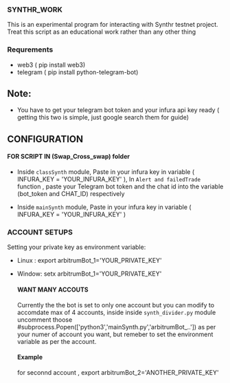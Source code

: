 ### SYNTHR_WORK
This is an experimental program for interacting with Synthr testnet project. Treat this script as an educational work rather than any other thing

### Requrements
- web3 ( pip install web3)
- telegram ( pip install python-telegram-bot)

## Note:
- You have to get your telegram bot token and your infura api key ready ( getting this two is simple, just google search them for guide)

## CONFIGURATION
#### FOR SCRIPT IN (Swap_Cross_swap) folder
- Inside `classSynth` module, Paste in your infura key in  variable ( INFURA_KEY = 'YOUR_INFURA_KEY' ), In `Alert and failedTrade` function , paste your Telegram bot token and the chat id into the variable (bot_token and CHAT_ID) respectively <br>

- Inside `mainSynth` module, Paste in your infura key in  variable ( INFURA_KEY = 'YOUR_INFURA_KEY' )

### ACCOUNT SETUPS
Setting your private key as environment variable:
- Linux : export arbitrumBot_1='YOUR_PRIVATE_KEY'
- Window: setx arbitrumBot_1='YOUR_PRIVATE_KEY'

  #### WANT MANY ACCOUTS
  Currently the the bot is set to only one account but you can modify to accomdate max of 4 accounts,  inside inside `synth_divider.py` module uncomment thoose #subprocess.Popen(['python3','mainSynth.py','arbitrumBot_..']) as per your numer of account you want, but remeber to set the environment variable as per the account.<br>
  #### Example
  for seconnd account , export arbitrumBot_2='ANOTHER_PRIVATE_KEY'
